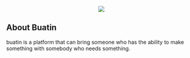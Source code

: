 <p align="center"><img src="https://laravel.com/assets/img/components/logo-laravel.svg"></p>

## About Buatin

buatin is a platform that can bring someone who has the ability to make something with somebody who needs something.


